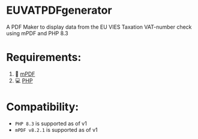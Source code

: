 # EUVATPDFgenerator
A PDF Maker to display data from the EU VIES Taxation VAT-number check using mPDF and PHP 8.3

# Requirements:

1. 📄 [mPDF](https://github.com/mpdf/mpdf)
2. 💻 [PHP](https://www.php.net/downloads.php#v8.3.0)

# Compatibility: 
- `PHP 8.3` is supported as of v1
- `mPDF v8.2.1` is supported as of v1
